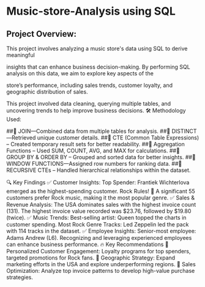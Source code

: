 # Music-store-Analysis using SQL

## Project Overview:
This project involves analyzing a music store's data using SQL to derive meaningful 

insights that can enhance business decision-making. By performing SQL analysis on this data, we aim to explore key aspects of the 

store’s performance, including sales trends, customer loyalty, and geographic distribution of sales.


This project involved data cleaning, querying multiple tables, and uncovering trends to help improve business decisions. 
🛠 Methodology Used:

##🔹 JOIN—Combined data from multiple tables for analysis.
##🔹 DISTINCT—Retrieved unique customer details.
##🔹 CTE (Common Table Expressions) – Created temporary result sets for better readability.
##🔹 Aggregation Functions – Used SUM, COUNT, AVG, and MAX for calculations.
##🔹 GROUP BY & ORDER BY – Grouped and sorted data for better insights.
##🔹 WINDOW FUNCTIONS—Assigned row numbers for ranking data.
##🔹 RECURSIVE CTEs – Handled hierarchical relationships within the dataset.

🔍 Key Findings
✅ Customer Insights:
Top Spender: Frantiek Wichterlova emerged as the highest-spending customer.
Rock Rules! 🎸 A significant 55 customers prefer Rock music, making it the most popular genre.
✅ Sales & Revenue Analysis:
The USA dominates sales with the highest invoice count (131).
The highest invoice value recorded was $23.76, followed by $19.80 (twice).
✅ Music Trends:
Best-selling artist: Queen topped the charts in customer spending.
Most Rock Genre Tracks: Led Zeppelin led the pack with 114 tracks in the dataset.
✅ Employee Insights:
Senior-most employee: Adams Andrew (L6).
Recognizing and leveraging experienced employees can enhance business performance.
🔥 Key Recommendations
🔹 Personalized Customer Engagement: Loyalty programs for top spenders, targeted promotions for Rock fans.
🔹 Geographic Strategy: Expand marketing efforts in the USA and explore underperforming regions.
🔹 Sales Optimization: Analyze top invoice patterns to develop high-value purchase strategies.


